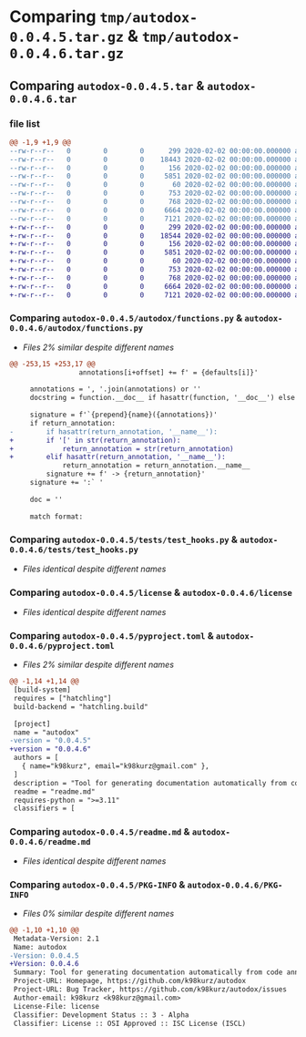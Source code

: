# Comparing `tmp/autodox-0.0.4.5.tar.gz` & `tmp/autodox-0.0.4.6.tar.gz`

## Comparing `autodox-0.0.4.5.tar` & `autodox-0.0.4.6.tar`

### file list

```diff
@@ -1,9 +1,9 @@
--rw-r--r--   0        0        0      299 2020-02-02 00:00:00.000000 autodox-0.0.4.5/autodox/__init__.py
--rw-r--r--   0        0        0    18443 2020-02-02 00:00:00.000000 autodox-0.0.4.5/autodox/functions.py
--rw-r--r--   0        0        0      156 2020-02-02 00:00:00.000000 autodox-0.0.4.5/tests/context.py
--rw-r--r--   0        0        0     5851 2020-02-02 00:00:00.000000 autodox-0.0.4.5/tests/test_hooks.py
--rw-r--r--   0        0        0       60 2020-02-02 00:00:00.000000 autodox-0.0.4.5/.gitignore
--rw-r--r--   0        0        0      753 2020-02-02 00:00:00.000000 autodox-0.0.4.5/license
--rw-r--r--   0        0        0      768 2020-02-02 00:00:00.000000 autodox-0.0.4.5/pyproject.toml
--rw-r--r--   0        0        0     6664 2020-02-02 00:00:00.000000 autodox-0.0.4.5/readme.md
--rw-r--r--   0        0        0     7121 2020-02-02 00:00:00.000000 autodox-0.0.4.5/PKG-INFO
+-rw-r--r--   0        0        0      299 2020-02-02 00:00:00.000000 autodox-0.0.4.6/autodox/__init__.py
+-rw-r--r--   0        0        0    18544 2020-02-02 00:00:00.000000 autodox-0.0.4.6/autodox/functions.py
+-rw-r--r--   0        0        0      156 2020-02-02 00:00:00.000000 autodox-0.0.4.6/tests/context.py
+-rw-r--r--   0        0        0     5851 2020-02-02 00:00:00.000000 autodox-0.0.4.6/tests/test_hooks.py
+-rw-r--r--   0        0        0       60 2020-02-02 00:00:00.000000 autodox-0.0.4.6/.gitignore
+-rw-r--r--   0        0        0      753 2020-02-02 00:00:00.000000 autodox-0.0.4.6/license
+-rw-r--r--   0        0        0      768 2020-02-02 00:00:00.000000 autodox-0.0.4.6/pyproject.toml
+-rw-r--r--   0        0        0     6664 2020-02-02 00:00:00.000000 autodox-0.0.4.6/readme.md
+-rw-r--r--   0        0        0     7121 2020-02-02 00:00:00.000000 autodox-0.0.4.6/PKG-INFO
```

### Comparing `autodox-0.0.4.5/autodox/functions.py` & `autodox-0.0.4.6/autodox/functions.py`

 * *Files 2% similar despite different names*

```diff
@@ -253,15 +253,17 @@
                 annotations[i+offset] += f' = {defaults[i]}'
 
     annotations = ', '.join(annotations) or ''
     docstring = function.__doc__ if hasattr(function, '__doc__') else None
 
     signature = f'`{prepend}{name}({annotations})'
     if return_annotation:
-        if hasattr(return_annotation, '__name__'):
+        if '[' in str(return_annotation):
+            return_annotation = str(return_annotation)
+        elif hasattr(return_annotation, '__name__'):
             return_annotation = return_annotation.__name__
         signature += f' -> {return_annotation}'
     signature += ':` '
 
     doc = ''
 
     match format:
```

### Comparing `autodox-0.0.4.5/tests/test_hooks.py` & `autodox-0.0.4.6/tests/test_hooks.py`

 * *Files identical despite different names*

### Comparing `autodox-0.0.4.5/license` & `autodox-0.0.4.6/license`

 * *Files identical despite different names*

### Comparing `autodox-0.0.4.5/pyproject.toml` & `autodox-0.0.4.6/pyproject.toml`

 * *Files 2% similar despite different names*

```diff
@@ -1,14 +1,14 @@
 [build-system]
 requires = ["hatchling"]
 build-backend = "hatchling.build"
 
 [project]
 name = "autodox"
-version = "0.0.4.5"
+version = "0.0.4.6"
 authors = [
   { name="k98kurz", email="k98kurz@gmail.com" },
 ]
 description = "Tool for generating documentation automatically from code annotations, types, and docstrings."
 readme = "readme.md"
 requires-python = ">=3.11"
 classifiers = [
```

### Comparing `autodox-0.0.4.5/readme.md` & `autodox-0.0.4.6/readme.md`

 * *Files identical despite different names*

### Comparing `autodox-0.0.4.5/PKG-INFO` & `autodox-0.0.4.6/PKG-INFO`

 * *Files 0% similar despite different names*

```diff
@@ -1,10 +1,10 @@
 Metadata-Version: 2.1
 Name: autodox
-Version: 0.0.4.5
+Version: 0.0.4.6
 Summary: Tool for generating documentation automatically from code annotations, types, and docstrings.
 Project-URL: Homepage, https://github.com/k98kurz/autodox
 Project-URL: Bug Tracker, https://github.com/k98kurz/autodox/issues
 Author-email: k98kurz <k98kurz@gmail.com>
 License-File: license
 Classifier: Development Status :: 3 - Alpha
 Classifier: License :: OSI Approved :: ISC License (ISCL)
```

